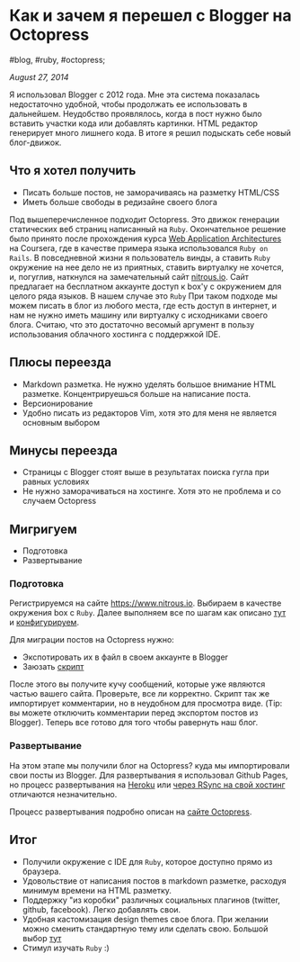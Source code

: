 # Как и зачем я перешел с Blogger на Octopress

#blog, #ruby, #octopress;

_August 27, 2014_

Я использовал Blogger c 2012 года. Мне эта система показалась недостаточно удобной, чтобы продолжать ее использовать в дальнейшем. Неудобство проявлялось, когда в пост нужно было вставить участки кода или добавлять картинки. HTML редактор генерирует много лишнего кода. В итоге я решил подыскать себе новый блог-движок. 

## Что я хотел получить
* Писать больше постов, не заморачиваясь на разметку HTML/CSS
* Иметь больше свободы в редизайне своего блога

Под вышеперечисленное подходит Octopress. Это движок генерации статических веб страниц написанный на ```Ruby```. Окончательное решение было принято после прохождения курса [Web Application Architectures](https://class.coursera.org/webapplications-002) на Coursera, где в качестве примера языка использовался ```Ruby on Rails```. В повседневной жизни я пользователь винды, а ставить ```Ruby``` окружение на нее дело не из приятных, ставить виртуалку не хочется, и, погуглив, наткнулся на замечательный сайт [nitrous.io](https://www.nitrous.io/). Сайт предлагает на бесплатном аккаунте доступ к box'у с окружением для целого ряда языков. В нашем случае это ```Ruby```
При таком подходе мы можем писать в блог из любого места, где есть доступ в интернет, и нам не нужно иметь машину или виртуалку с исходниками своего блога. Считаю, что это достаточно весомый аргумент в пользу использования облачного хостинга с поддержкой IDE.

## Плюсы переезда
* Markdown разметка. Не нужно уделять большое внимание HTML разметке. Концентрируешься больше на написание поста.
* Версионирование
* Удобно писать из редакторов Vim, хотя это для меня не является основным выбором

## Минусы переезда
* Страницы с Blogger стоят выше в результатах поиска гугла при равных условиях
* Не нужно заморачиваться на хостинге. Хотя это не проблема и со случаем Octopress

## Мигригуем
* Подготовка
* Развертывание

### Подготовка
Регистрируемся на сайте https://www.nitrous.io. Выбираем в качестве окружения box c ```Ruby```. Далее выполняем все по шагам как описано [тут](http://octopress.org/docs/setup/) и [конфигурируем](http://octopress.org/docs/configuring/).

Для миграции постов на Octopress нужно:

* Экспотировать их в файл в своем аккаунте в Blogger
* Заюзать [скрипт](https://gist.github.com/1765496)

После этого вы получите кучу сообщений, которые уже являются частью вашего сайта. Проверьте, все ли корректно.
Скрипт так же импортирует комментарии, но в неудобном для просмотра виде. (Tip: вы можете отключить комментарии перед экспортом постов из Blogger).
Теперь все готово для того чтобы равернуть наш блог.

### Развертывание
На этом этапе мы получили блог на Octopress? куда мы импортировали свои посты из Blogger. Для развертывания я использовал  Github Pages, но процесс развертывания на [Heroku](http://octopress.org/docs/deploying/heroku) или [через RSync на свой хостинг](http://octopress.org/docs/deploying/rsync/) отличаются незначительно.

Процесс развертывания подробно описан на [сайте Octopress](http://octopress.org/docs/deploying/github/).

## Итог
* Получили окружение с IDE для ```Ruby```, которое доступно прямо из браузера.
* Удовольствие от написания постов в markdown разметке, расходуя минимум времени на HTML разметку.
* Поддержку "из коробки" различных социальных плагинов (twitter, github, facebook). Легко добавлять свои.
* Удобная кастомизация design themes свое блога. При желании можно сменить стандартную тему или сделать свою. Большой выбор [тут](https://github.com/imathis/octopress/wiki/3rd-Party-Octopress-Themes)
* Стимул изучать ```Rubу``` :)